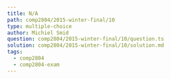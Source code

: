 ```yaml
---
title: N/A
path: comp2804/2015-winter-final/10
type: multiple-choice
author: Michiel Smid
question: comp2804/2015-winter-final/10/question.ts
solution: comp2804/2015-winter-final/10/solution.md
tags:
  - comp2804
  - comp2804-exam
---
```

